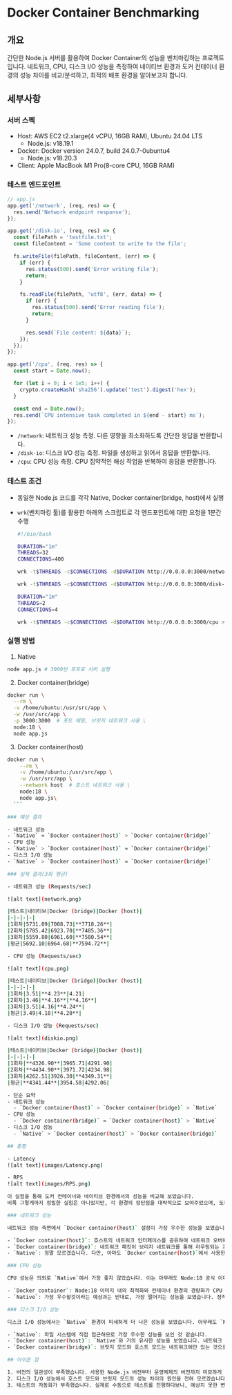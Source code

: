 # Docker Container Benchmarking

## 개요

간단한 Node.js 서버를 활용하여 Docker Container의 성능을 벤치마킹하는 프로젝트입니다. 네트워크, CPU, 디스크 I/O 성능을 측정하여 네이티브 환경과 도커 컨테이너 환경의 성능 차이를 비교/분석하고, 최적의 배포 환경을 알아보고자 합니다.

## 세부사항

### 서버 스펙

- Host: AWS EC2 t2.xlarge(4 vCPU, 16GB RAM), Ubuntu 24.04 LTS
  - Node.js: v18.19.1
- Docker: Docker version 24.0.7, build 24.0.7-0ubuntu4
  - Node.js: v18.20.3
- Client: Apple MacBook M1 Pro(8-core CPU, 16GB RAM)

### 테스트 엔드포인트

```js
// app.js
app.get('/network', (req, res) => {
  res.send('Network endpoint response');
});

app.get('/disk-io', (req, res) => {
  const filePath = 'testfile.txt';
  const fileContent = 'Some content to write to the file';

  fs.writeFile(filePath, fileContent, (err) => {
    if (err) {
      res.status(500).send('Error writing file');
      return;
    }

    fs.readFile(filePath, 'utf8', (err, data) => {
      if (err) {
        res.status(500).send('Error reading file');
        return;
      }

      res.send(`File content: ${data}`);
    });
  });
});

app.get('/cpu', (req, res) => {
  const start = Date.now();

  for (let i = 0; i < 1e5; i++) {
    crypto.createHash('sha256').update('test').digest('hex');
  }

  const end = Date.now();
  res.send(`CPU intensive task completed in ${end - start} ms`);
});
```

  - `/network`: 네트워크 성능 측정. 다른 영향을 최소화하도록 간단한 응답을 반환합니다.
  - `/disk-io`: 디스크 I/O 성능 측정. 파일을 생성하고 읽어서 응답을 반환합니다.
  - `/cpu`: CPU 성능 측정. CPU 집약적인 해싱 작업을 반복하여 응답을 반환합니다.

### 테스트 조건

- 동일한 Node.js 코드를 각각 Native, Docker container(bridge, host)에서 실행
- `wrk`(벤치마킹 툴)를 활용한 아래의 스크립트로 각 엔드포인트에 대한 요청을 1분간 수행

  ```bash
  #!/bin/bash

  DURATION="1m"
  THREADS=32
  CONNECTIONS=400

  wrk -t$THREADS -c$CONNECTIONS -d$DURATION http://0.0.0.0:3000/network > ./host/host_network.txt

  wrk -t$THREADS -c$CONNECTIONS -d$DURATION http://0.0.0.0:3000/disk-io > ./host/host_disk_io.txt

  DURATION="1m"
  THREADS=2
  CONNECTIONS=4

  wrk -t$THREADS -c$CONNECTIONS -d$DURATION http://0.0.0.0:3000/cpu > ./host/host_cpu.txt
  ```

### 실행 방법

1. Native
  
  ```bash
  node app.js # 3000번 포트로 서버 실행
  ```

2. Docker container(bridge)

  ```bash
  docker run \
    --rm \
    -v /home/ubuntu:/usr/src/app \
    -w /usr/src/app \
    -p 3000:3000  # 포트 매핑, 브릿지 네트워크 사용 \
    node:18 \
    node app.js
  ```

3. Docker container(host)

  ```bash
  docker run \
      --rm \
      -v /home/ubuntu:/usr/src/app \
      -w /usr/src/app \
      --network host  # 호스트 네트워크 사용 \
      node:18 \
      node app.js\
    ```

### 예상 결과

- 네트워크 성능
  - `Native` ≈ `Docker container(host)` > `Docker container(bridge)`
- CPU 성능
  - `Native` > `Docker container(host)` ≈ `Docker container(bridge)`
- 디스크 I/O 성능
  - `Native` > `Docker container(host)` ≈ `Docker container(bridge)`

### 실제 결과(3회 평균)
  
- 네트워크 성능 (Requests/sec)

  ![alt text](network.png)

  |테스트|네이티브|Docker (bridge)|Docker (host)|
  |-|-|-|-|
  |1회차|5731.09|7008.73|**7718.26**|
  |2회차|5785.42|6923.70|**7485.36**|
  |3회차|5559.80|6961.60|**7580.54**|
  |평균|5692.10|6964.68|**7594.72**|
  
- CPU 성능 (Requests/sec)

  ![alt text](cpu.png) 

  |테스트|네이티브|Docker (bridge)|Docker (host)|
  |-|-|-|-|
  |1회차|3.51|**4.23**|4.21|
  |2회차|3.46|**4.16**|**4.16**|
  |3회차|3.51|4.16|**4.24**|
  |평균|3.49|4.18|**4.20**|
  
- 디스크 I/O 성능 (Requests/sec)

  ![alt text](diskio.png) 

  |테스트|네이티브|Docker (bridge)|Docker (host)|
  |-|-|-|-|
  |1회차|**4326.90**|3965.71|4291.90|
  |2회차|**4434.90**|3971.72|4234.98|
  |3회차|4262.51|3926.30|**4349.31**|
  |평균|**4341.44**|3954.58|4292.06|

- 단순 요약
  - 네트워크 성능
    - `Docker container(host)` > `Docker container(bridge)` > `Native`
  - CPU 성능
    - `Docker container(bridge)` ≈ `Docker container(host)` > `Native`
  - 디스크 I/O 성능
    - `Native` > `Docker container(host)` > `Docker container(bridge)`

## 총평

- Latency
  ![alt text](images/Latency.png)

- RPS
  ![alt text](images/RPS.png)

이 실험을 통해 도커 컨테이너와 네이티브 환경에서의 성능을 비교해 보았습니다.
비록 그렇게까지 정밀한 실험은 아니었지만, 각 환경의 장단점을 대략적으로 보여주었으며, 도커 컨테이너를 사용한 배포 전략에 대해 약간이나마 더 깊이 알아 볼 수 있었습니다

### 네트워크 성능

네트워크 성능 측면에서 `Docker container(host)` 설정이 가장 우수한 성능을 보였습니다. 이는 아무래도 `Docker container(bridge)`와 비교했을 때, 호스트 네트워크 인터페이스를 직접 사용하는 `host` 모드의 이점 때문으로 보입니다.

- `Docker container(host)`: 호스트의 네트워크 인터페이스를 공유하여 네트워크 오버헤드가 거의 없습니다.
- `Docker container(bridge)`: 네트워크 패킷이 브리지 네트워크를 통해 라우팅되는 과정을 거치며 미세한 오버헤드가 발생합니다. 미미하다고 볼 수도 있지만, 네트워크 성능이 중요한 서비스라면 고려해야 할 수준으로 보입니다.
- `Native`: 정말 모르겠습니다. 다만, 아마도 `Docker container(host)`에서 사용한 Node:18 공식 이미지에 뭔가 최적화 튜닝이 되어있지 않았을까 하는 생각이 듭니다.

### CPU 성능

CPU 성능은 의외로 `Native`에서 가장 좋지 않았습니다. 이는 아무래도 Node:18 공식 이미지의 최적화와 관련이 있어 보입니다.

- `Docker container`: Node:18 이미지 내의 최적화와 컨테이너 환경의 경량화가 CPU 성능 에 유리한 효과를 준 것 같습니다. 다만 확인이 필요합니다.
- `Native`: 가장 우수할것이라는 예상과는 반대로, 가장 떨어지는 성능을 보였습니다. 정직하게 정석대로 설치된 Ubuntu 24.04 환경이 원인일 수도 있겠습니다.

### 디스크 I/O 성능

디스크 I/O 성능에서는 `Native` 환경이 미세하게 더 나은 성능을 보였습니다. 아무래도 `Native` 환경이 파일 시스템에 직접 접근할 수 있다는 게 큰 이유로 보입니다.

- `Native`: 파일 시스템에 직접 접근하므로 가장 우수한 성능을 보인 것 같습니다.
- `Docker container(host)`: `Native`와 거의 유사한 성능을 보였습니다. 네트워크 인터페이스 뿐 아닌 파일 시스템에도 직접 접근할 수 있는것인지 확인해 보아야겠습니다.
- `Docker container(bridge)`: 브릿지 모드와 호스트 모드는 네트워크에만 있는 것으로 알고있었는데, 디스크 I/O 성능에서도 꽤나 큰 차이를 보였습니다. 원인은 아직 모르겠습니다.

## 아쉬운 점

1. 버전의 일관성이 부족했습니다. 사용한 Node.js 버전부터 운영체제의 버전까지 미묘하게 달라, 꽤나 영향을 끼쳤을 수 있습니다.
2. 디스크 I/O 성능에서 호스트 모드와 브릿지 모드의 성능 차이의 원인을 전혀 모르겠습니다.
3. 테스트의 자동화가 부족했습니다. 실제로 수동으로 테스트를 진행하다보니, 예상치 못한 변수(네트워크 변경 등)가 발생해서 테스트를 여러 번 다시 시작해야 했습니다.
